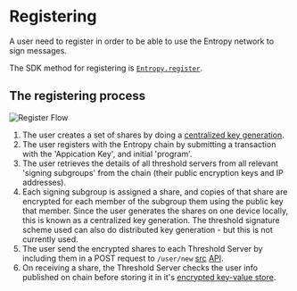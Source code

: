 # Registering

A user need to register in order to be able to use the Entropy network to sign messages.

The SDK method for registering is [`Entropy.register`](https://entropy-api-docs.vercel.app/entropy-js/classes/core.default.html#register).

## The registering process

![Register Flow](/sequenceDiagrams/register.svg)

1. The user creates a set of shares by doing a [centralized key generation](https://entropy-api-docs.vercel.app/synedrion/synedrion/fn.make_key_shares.html). 
1. The user registers with the Entropy chain by submitting a transaction with the 'Appication Key', and initial 'program'. 
1. The user retrieves the details of all threshold servers from all relevant 'signing subgroups' from the chain (their public encryption keys and IP addresses).
1. Each signing subgroup is assigned a share, and copies of that share are encrypted for each member of the subgroup them using the public key that member. Since the user generates the shares on one device locally, this is known as a centralized key generation. The threshold signature scheme used can also do distributed key generation - but this is not currently used. 
1. The user send the encrypted shares to each Threshold Server by including them in a POST request to `/user/new` [src](https://github.com/entropyxyz/entropy-core/blob/master/crypto/server/src/user/api.rs) [API](https://entropy-api-docs.vercel.app/entropy-core/server/user/api/fn.new_user.html).
1. On receiving a share, the Threshold Server checks the user info published on chain before storing it in it's [encrypted key-value store](https://entropy-api-docs.vercel.app/entropy-core/kvdb/index.html).  

<!-- - The user sends all members of each subgroup a keyshare. -->
<!-- - Each subgroup member contacts all other members of the subgroup to confirm they all have the same share. // JA Less interactive then this, one member of a subgroup sends a message to chain (may need a redisgn) -->
<!-- - To test that the shares actually work - a test signature is created. //JA nahhhh cool idea tho -->
<!--   - If the test signature is valid a transaction is submitted to the entropy chain that the registration was successful. // JA same -->
<!--   - If the test signature is invalid but no misbehaving party was identified, the registration fails - the user is at fault. // JA same -->
<!--   - If the test signature fails with an identified misbehaving party - proceed as with the usual signing proceedure: the misbehaving member is 'slashed' and another try is made with a new member of that signing subgroup. // JA same -->
